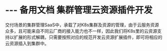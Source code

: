 # --- 备用文档 集群管理云资源插件开发

交付场景的集群管理SaaS中，承载了对K8s集群及资源的管理，由于云服务资源众多，且可能来自不同云厂商的接入能力也不一样，因此我们将K8s里的云资源支持以扩展的形式解耦，只需要按照对应的规范开发云资源扩展插件，即可将相应的云资源插入到集群中。
